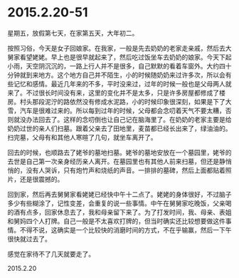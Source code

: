 2015.2.20-51
=============
星期五，放假第七天，在家第五天，大年初二。

按照习俗，今天是女子回娘家。在我家，一般是先去奶奶的老家走亲戚，然后去大舅家看望姥姥。早上也是很早就起来了，然后吃过饭坐车去奶奶的娘家。今天下起小雨，天空阴沉沉的，一路上行人并不是很多，自己默默的看着车窗外。大约四十分钟就到来地方。这个地方自己并不陌生，小的时候随奶奶来过许多次，所以会有些记忆和感情。最近几年来的不多，平时没来过，过年的时候一般也是父母两人就来了。不过很长时间没有来，这里的变化并不是太多，只是许多房屋都修成了楼房。村头那段泥泞的路依然没有修成水泥路，小的时候印象很深刻，如果是下了大雪，汽车是很难过来的。所以每到过年的时候，父母都会念叨着天气不要太糟，否则就没办法回去了。这样的念叨倒也让自己记在脑海里了。在奶奶的老家主要是给奶奶过世的亲人们扫墓。跟着父亲去了田地里，麦苗都已经长出来了，绿油油的。扫完墓，父母有和其他人寒暄了几句，就坐车离开了。

回去的时候，也顺路去了姥爷的墓地扫墓。姥爷的墓地安放在一个墓园里，姥爷的去世是自己第一次亲身经历亲人离开。在墓园里也有其他人前来扫墓，但还是静悄悄的，没有人哭诉，只有炮竹声和烧纸的声音。一排排的墓碑，然后上面都贴着照片，还是很震撼的。

回到家，然后再去舅舅家看姥姥已经快中午十二点了。姥姥的身体很好，不过脑子多少有些糊涂了，记性变差，会重复的说一些事情。中午在舅舅家吃晚饭，父亲喝的酒有点多，回家休息去了，我和母亲留下来了。为了打发时间，我、母亲、表姐和舅妈四个人打牌。自己一般是不太喜欢打牌的，但当时确实还比较想要做这件事情。不得不说，这确实是一个比较快的消磨时间的方式，不在乎输赢，然后一下午很快就过去了。

感觉在家待不了几天就要走了。

2015.2.20